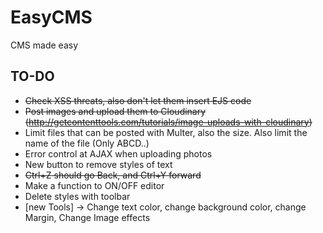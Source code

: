 # EasyCMS
CMS made easy

## TO-DO

 - ~~Check XSS threats, also don't let them insert EJS code~~
 - ~~Post images and upload them to Cloudinary (http://getcontenttools.com/tutorials/image-uploads-with-cloudinary)~~
 - Limit files that can be posted with Multer, also the size. Also limit the name of the file (Only ABCD..)
 - Error control at AJAX when uploading photos
 - New button to remove styles of text
 - ~~Ctrl+Z should go Back, and Ctrl+Y forward~~
 - Make a function to ON/OFF editor
 - Delete styles with toolbar
 - [new Tools] -> Change text color, change background color, change Margin, Change Image effects 
